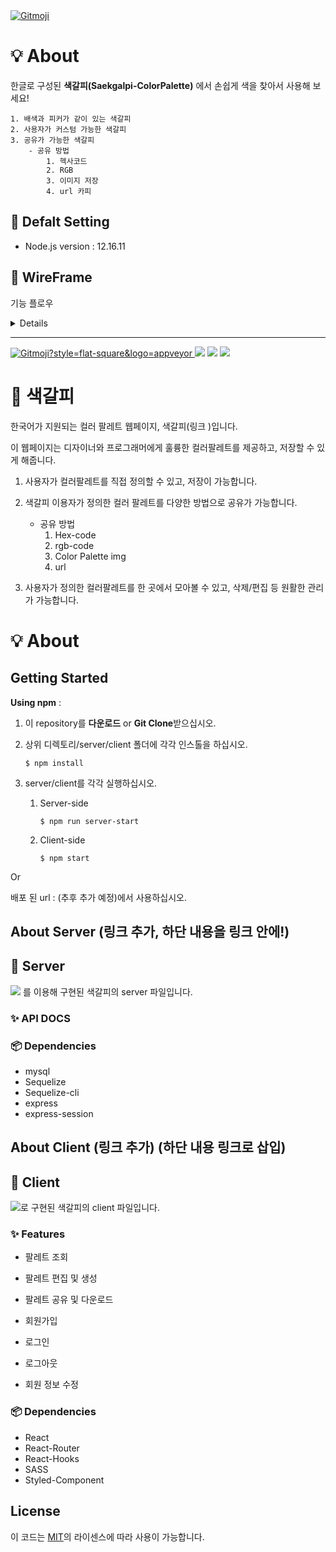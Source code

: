 <a href="https://gitmoji.carloscuesta.me">
  <img src="https://img.shields.io/badge/gitmoji-%20😜%20😍-FFDD67.svg?style=flat-square" alt="Gitmoji">
</a> 

# 💡 About
한글로 구성된 **색갈피(Saekgalpi-ColorPalette)** 에서 손쉽게 색을 찾아서 사용해 보세요!
```
1. 배색과 피커가 같이 있는 색갈피
2. 사용자가 커스텀 가능한 색갈피
3. 공유가 가능한 색갈피
    - 공유 방법
        1. 헥사코드
        2. RGB
        3. 이미지 저장
        4. url 카피
```

## 🔨 Defalt Setting
* Node.js version : 12.16.11

## 📝 WireFrame
기능 플로우
<details>
<summery> </summery>
<img src="https://user-images.githubusercontent.com/59815596/86088603-9f39e180-bae1-11ea-9583-6ba707aacdc2.png"></img>
</details>


-------
<a href="https://gitmoji.carloscuesta.me"> <img src="https://img.shields.io/badge/gitmoji-%20😜%20😍-FFDD67.svg?style=flat-square" alt="Gitmoji?style=flat-square&logo=appveyor"> </a> <a href="https://github.com/codestates/Saekgalpi-ColorPalette"><img src ="https://img.shields.io/badge/github-Saekgalpi-lightgrey?style=flat-square&logo=appveyor"></a> <img src="https://img.shields.io/badge/npm-v6.14.4-important?style=flat-square&logo=appveyor"> <img src="https://img.shields.io/badge/node.js-v12.16.11-important?style=flat-square&logo=appveyor"> 



# 🎨 색갈피

한국어가 지원되는 컬러 팔레트 웹페이지, 색갈피(링크 )입니다.

이 웹페이지는 디자이너와 프로그래머에게 훌륭한 컬러팔레트를 제공하고, 저장할 수 있게 해줍니다.

1. 사용자가 컬러팔레트를 직접 정의할 수 있고, 저장이 가능합니다.
2. 색갈피 이용자가 정의한 컬러 팔레트를 다양한 방법으로 공유가 가능합니다. 
   - 공유 방법
      	1. Hex-code
      	2. rgb-code
     	3. Color Palette img
     	4. url

3. 사용자가 정의한 컬러팔레트를 한 곳에서 모아볼 수 있고, 삭제/편집 등 원활한 관리가 가능합니다.

   

# 💡 About 

## Getting Started

**Using npm** :

1. 이 repository를 **다운로드** or **Git Clone**받으십시오.

2. 상위 디렉토리/server/client 폴더에 각각 인스톨을 하십시오.

   ```
   $ npm install
   ```

3. server/client를 각각 실행하십시오.

   1. Server-side

      ```
      $ npm run server-start
      ```

   2. Client-side

      ```
      $ npm start
      ```

Or

배포 된 url : (추후 추가 예정)에서 사용하십시오.

## About Server (링크 추가, 하단 내용을 링크 안에!)

## 🎨 Server

<img src="https://img.shields.io/badge/database-mysql-blue"> 를 이용해 구현된 색갈피의 server 파일입니다.

### :sparkles: API DOCS​



### 📦 Dependencies

-   mysql
-   Sequelize
-   Sequelize-cli
-   express
-   express-session





## About Client (링크 추가) (하단 내용 링크로 삽입)

## 🎨 Client

<img src="https://img.shields.io/badge/create-react-blue">로 구현된 색갈피의 client 파일입니다.

### ✨ Features

- 팔레트 조회

- 팔레트 편집 및 생성

- 팔레트 공유 및 다운로드

- 회원가입

- 로그인

- 로그아웃

- 회원 정보 수정

### 📦 Dependencies

-   React
-   React-Router
-   React-Hooks
-   SASS
-   Styled-Component

## License

이 코드는 <a href="https://github.com/carloscuesta/gitmoji/blob/master/LICENSE">MIT</a>의 라이센스에 따라 사용이 가능합니다. 
